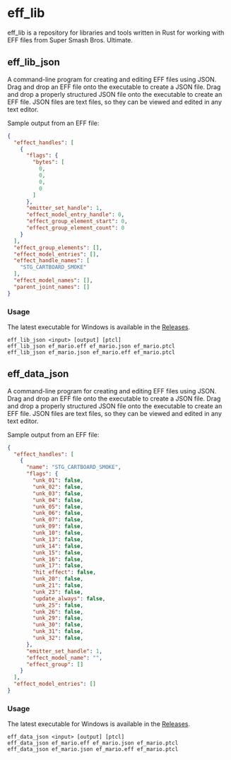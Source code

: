 # eff_lib

eff_lib is a repository for libraries and tools written in Rust for working with EFF files from Super Smash Bros. Ultimate.

## eff_lib_json

A command-line program for creating and editing EFF files using JSON. Drag and drop an EFF file onto the executable to create a JSON file. Drag and drop a properly structured JSON file onto the executable to create an EFF file. JSON files are text files, so they can be viewed and edited in any text editor.

Sample output from an EFF file:

```json
{
  "effect_handles": [
    {
      "flags": {
        "bytes": [
          0,
          0,
          0,
          0
        ]
      },
      "emitter_set_handle": 1,
      "effect_model_entry_handle": 0,
      "effect_group_element_start": 0,
      "effect_group_element_count": 0
    }
  ],
  "effect_group_elements": [],
  "effect_model_entries": [],
  "effect_handle_names": [
    "STG_CARTBOARD_SMOKE"
  ],
  "effect_model_names": [],
  "parent_joint_names": []
}
```

### Usage

The latest executable for Windows is available in the [Releases](https://github.com/ultimate-research/eff_lib/releases/latest).

`eff_lib_json <input> [output] [ptcl]`<br>
`eff_lib_json ef_mario.eff ef_mario.json ef_mario.ptcl`<br>
`eff_lib_json ef_mario.json ef_mario.eff ef_mario.ptcl`<br>

## eff_data_json

A command-line program for creating and editing EFF files using JSON. Drag and drop an EFF file onto the executable to create a JSON file. Drag and drop a properly structured JSON file onto the executable to create an EFF file. JSON files are text files, so they can be viewed and edited in any text editor.

Sample output from an EFF file:

```json
{
  "effect_handles": [
    {
      "name": "STG_CARTBOARD_SMOKE",
      "flags": {
        "unk_01": false,
        "unk_02": false,
        "unk_03": false,
        "unk_04": false,
        "unk_05": false,
        "unk_06": false,
        "unk_07": false,
        "unk_09": false,
        "unk_10": false,
        "unk_13": false,
        "unk_14": false,
        "unk_15": false,
        "unk_16": false,
        "unk_17": false,
        "hit_effect": false,
        "unk_20": false,
        "unk_21": false,
        "unk_23": false,
        "update_always": false,
        "unk_25": false,
        "unk_26": false,
        "unk_29": false,
        "unk_30": false,
        "unk_31": false,
        "unk_32": false,
      },
      "emitter_set_handle": 1,
      "effect_model_name": "",
      "effect_group": []
    }
  ],
  "effect_model_entries": []
}
```

### Usage

The latest executable for Windows is available in the [Releases](https://github.com/ultimate-research/eff_lib/releases/latest).

`eff_data_json <input> [output] [ptcl]`<br>
`eff_data_json ef_mario.eff ef_mario.json ef_mario.ptcl`<br>
`eff_data_json ef_mario.json ef_mario.eff ef_mario.ptcl`<br>
